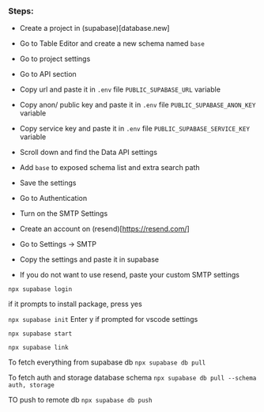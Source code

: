 ### Steps:

- Create a project in (supabase)[database.new]
- Go to Table Editor and create a new schema named `base`

- Go to project settings
<!-- - Go to database settings -->
<!-- - Go to network restrictions -> restrict all access (This will restrict all access to database externally) -->

- Go to API section 
- Copy url and paste it in `.env` file `PUBLIC_SUPABASE_URL` variable
- Copy anon/ public key and paste it in `.env` file `PUBLIC_SUPABASE_ANON_KEY` variable
- Copy service key and paste it in `.env` file `PUBLIC_SUPABASE_SERVICE_KEY` variable
- Scroll down and find the Data API settings
- Add `base` to exposed schema list and extra search path
- Save the settings

- Go to Authentication
- Turn on the SMTP Settings
- Create an account on (resend)[https://resend.com/]
- Go to Settings -> SMTP
- Copy the settings and paste it in supabase 
- If you do not want to use resend, paste your custom SMTP settings



`npx supabase login`

if it prompts to install package, press yes

`npx supabase init`
Enter y if prompted for vscode settings

`npx supabase start`

`npx supabase link`

To fetch everything from supabase db
`npx supabase db pull`

To fetch auth and storage database schema
`npx supabase db pull --schema auth, storage`

TO push to remote db
`npx supabase db push`
